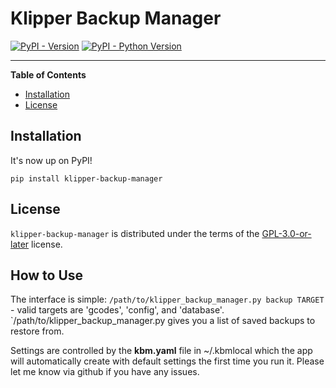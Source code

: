 # Klipper Backup Manager

[![PyPI - Version](https://img.shields.io/pypi/v/klipper-backup-manager.svg)](https://pypi.org/project/klipper-backup-manager)
[![PyPI - Python Version](https://img.shields.io/pypi/pyversions/klipper-backup-manager.svg)](https://pypi.org/project/klipper-backup-manager)

-----

**Table of Contents**

- [Installation](#installation)
- [License](#license)

## Installation
It's now up on PyPI!

```console
pip install klipper-backup-manager 
```

## License

`klipper-backup-manager` is distributed under the terms of the [GPL-3.0-or-later](https://spdx.org/licenses/GPL-3.0-or-later.html) license.

## How to Use

The interface is simple:
`/path/to/klipper_backup_manager.py backup TARGET` - valid targets are 'gcodes', 'config', and 'database'.
`/path/to/klipper_backup_manager.py gives you a list of saved backups to restore from.

Settings are controlled by the **kbm.yaml** file in ~/.kbmlocal which the app will automatically create with default settings the first time you run it. Please let me know via github if you have any issues.
